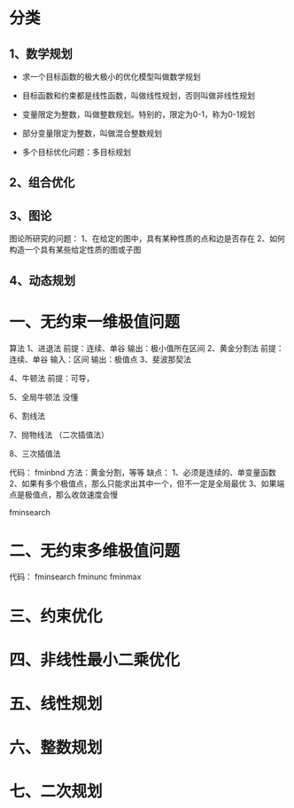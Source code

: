 # 分类
## 1、数学规划
- 求一个目标函数的极大极小的优化模型叫做数学规划
- 目标函数和约束都是线性函数，叫做线性规划，否则叫做非线性规划

- 变量限定为整数，叫做整数规划。特别的，限定为0-1，称为0-1规划
- 部分变量限定为整数，叫做混合整数规划

- 多个目标优化问题：多目标规划

## 2、组合优化

## 3、图论
图论所研究的问题：
   1、在给定的图中，具有某种性质的点和边是否存在
   2、如何构造一个具有某些给定性质的图或子图

## 4、动态规划

# 一、无约束一维极值问题
算法
1、进退法
前提：连续、单谷
输出：极小值所在区间
2、黄金分割法
前提：连续、单谷
输入：区间
输出：极值点
3、斐波那契法


4、牛顿法
 前提：可导，

5、全局牛顿法
没懂

6、割线法

7、抛物线法
（二次插值法）

8、三次插值法










代码：
fminbnd
方法：黄金分割，等等
缺点：
1、必须是连续的、单变量函数
2、如果有多个极值点，那么只能求出其中一个，但不一定是全局最优
3、如果端点是极值点，那么收敛速度会慢

fminsearch

# 二、无约束多维极值问题



代码：
fminsearch
fminunc
fminmax

# 三、约束优化


# 四、非线性最小二乘优化

# 五、线性规划

# 六、整数规划


# 七、二次规划
